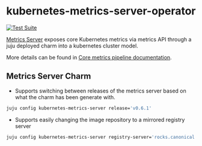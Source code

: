 # kubernetes-metrics-server-operator

[![Test Suite](https://github.com/charmed-kubernetes/kubernetes-metrics-server-operator/workflows/Test%20Suite/badge.svg)](https://github.com/charmed-kubernetes/kubernetes-metrics-server-operator/actions)

[Metrics Server](https://github.com/kubernetes-sigs/metrics-server) exposes
core Kubernetes metrics via metrics API through a juju deployed charm into a kubernetes cluster model. 

More details can be found in [Core metrics pipeline documentation](https://kubernetes.io/docs/tasks/debug-application-cluster/resource-metrics-pipeline/).

## Metrics Server Charm

* Supports switching between releases of the metrics server based on what the charm 
has been generate with.

```bash
juju config kubernetes-metrics-server release='v0.6.1'
```

* Supports easily changing the image repository to a mirrored registry server
```bash
juju config kubernetes-metrics-server registry-server='rocks.canonical.com:443/cdk'
```

